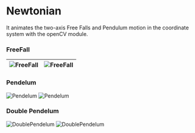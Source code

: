 # Newtonian

It animates the two-axis Free Falls and Pendulum motion in the coordinate system with the openCV module.

### FreeFall

| ![FreeFall](https://github.com/FurkanLiman/Newtonian/assets/71287062/8f143d70-50ea-4873-8e38-8d8cba2ec31e)  | ![FreeFall](https://github.com/FurkanLiman/Newtonian/assets/71287062/42baae29-fd43-490c-98b0-46a40a31f136) |
| ------------- | ------------- |


### Pendelum
![Pendelum](https://github.com/FurkanLiman/Newtonian/assets/71287062/8bf239a8-0048-4f9c-bf7c-dfecf27c3019)
![Pendelum](https://github.com/FurkanLiman/Newtonian/assets/71287062/49a26acf-f358-401b-8b4f-cc6f2c9cf97f)

### Double Pendelum

![DoublePendelum](https://github.com/FurkanLiman/Newtonian/assets/71287062/e9a8478d-1b32-4c40-8c56-9fb8c3ceb373)
![DoublePendelum](https://github.com/FurkanLiman/Newtonian/assets/71287062/c89f02a7-d693-4143-beb2-2bfc64079614)
